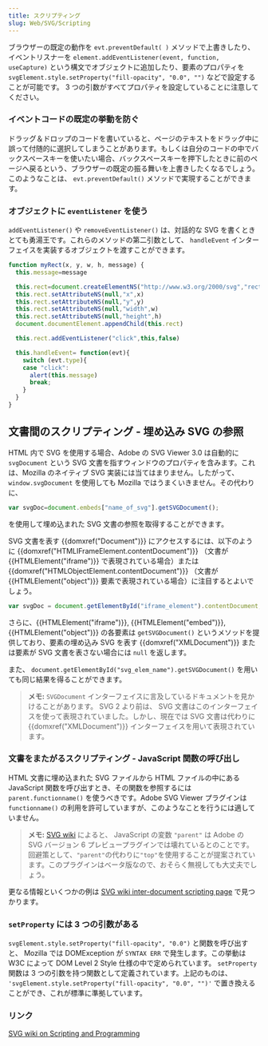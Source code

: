 ```yaml
---
title: スクリプティング
slug: Web/SVG/Scripting
---
```


ブラウザーの既定の動作を `evt.preventDefault( )` メソッドで上書きしたり、イベントリスナーを `element.addEventListener(event, function, useCapture)` という構文でオブジェクトに追加したり、要素のプロパティを `svgElement.style.setProperty("fill-opacity", "0.0", "")` などで設定することが可能です。 3 つの引数がすべてプロパティを設定していることに注意してください。

### イベントコードの既定の挙動を防ぐ

ドラッグ＆ドロップのコードを書いていると、ページのテキストをドラッグ中に誤って付随的に選択してしまうことがあります。もしくは自分のコードの中でバックスペースキーを使いたい場合、バックスペースキーを押下したときに前のページへ戻るという、ブラウザーの既定の振る舞いを上書きしたくなるでしょう。このようなことは、 `evt.preventDefault()` メソッドで実現することができます。

### オブジェクトに `eventListener` を使う

`addEventListener()` や `removeEventListener()` は、対話的な SVG を書くときとても勇湯王です。これらのメソッドの第二引数として、 `handleEvent` インターフェイスを実装するオブジェクトを渡すことができます。

```js
function myRect(x, y, w, h, message) {
  this.message=message

  this.rect=document.createElementNS("http://www.w3.org/2000/svg","rect")
  this.rect.setAttributeNS(null,"x",x)
  this.rect.setAttributeNS(null,"y",y)
  this.rect.setAttributeNS(null,"width",w)
  this.rect.setAttributeNS(null,"height",h)
  document.documentElement.appendChild(this.rect)

  this.rect.addEventListener("click",this,false)

  this.handleEvent= function(evt){
    switch (evt.type){
    case "click":
      alert(this.message)
      break;
    }
  }
}
```

## 文書間のスクリプティング - 埋め込み SVG の参照

HTML 内で SVG を使用する場合、Adobe の SVG Viewer 3.0 は自動的に `svgDocument` という SVG 文書を指すウィンドウのプロパティを含みます。これは、Mozilla のネイティブ SVG 実装には当てはまりません。したがって、 `window.svgDocument` を使用しても Mozilla ではうまくいきません。その代わりに、

```js
var svgDoc=document.embeds["name_of_svg"].getSVGDocument();
```

を使用して埋め込まれた SVG 文書の参照を取得することができます。

SVG 文書を表す {{domxref("Document")}} にアクセスするには、以下のように {{domxref("HTMLIFrameElement.contentDocument")}} （文書が {{HTMLElement("iframe")}} で表現されている場合）または {{domxref("HTMLObjectElement.contentDocument")}} （文書が {{HTMLElement("object")}} 要素で表現されている場合）に注目するとよいでしょう。

```js
var svgDoc = document.getElementById("iframe_element").contentDocument;
```

さらに、{{HTMLElement("iframe")}}, {{HTMLElement("embed")}}, {{HTMLElement("object")}} の各要素は `getSVGDocument()` というメソッドを提供しており、要素の埋め込み SVG を表す {{domxref("XMLDocument")}} または要素が SVG 文書を表さない場合には `null` を返します。

また、 `document.getElementById("svg_elem_name").getSVGDocument()` を用いても同じ結果を得ることができます。

> **メモ:** `SVGDocument` インターフェイスに言及しているドキュメントを見かけることがあります。 SVG 2 より前は、 SVG 文書はこのインターフェイスを使って表現されていました。しかし、現在では SVG 文書は代わりに {{domxref("XMLDocument")}} インターフェイスを用いて表現されています。

### 文書をまたがるスクリプティング - JavaScript 関数の呼び出し

HTML 文書に埋め込まれた SVG ファイルから HTML ファイルの中にある JavaScript 関数を呼び出すとき、その関数を参照するには `parent.functionname()` を使うべきです。Adobe SVG Viewer プラグインは `functionname()` の利用を許可していますが、このようなことを行うには適していません。

> **メモ:** [SVG wiki](https://web.archive.org/web/20100223210744/http://wiki.svg.org/Inter-Document_Communication) によると、 JavaScript の変数 `"parent"` は Adobe の SVG バージョン 6 プレビュープラグインでは壊れているとのことです。回避策として、`"parent"`の代わりに`"top"`を使用することが提案されています。このプラグインはベータ版なので、おそらく無視しても大丈夫でしょう。

更なる情報といくつかの例は [SVG wiki inter-document scripting page](https://web.archive.org/web/20100223210744/http://wiki.svg.org/Inter-Document_Communication) で見つかります。

### `setProperty` には 3 つの引数がある

`svgElement.style.setProperty("fill-opacity", "0.0")` と関数を呼び出すと、 Mozilla では DOMException が `SYNTAX ERR` で発生します。この挙動は W3C によって DOM Level 2 Style 仕様の中で定められています。 `setProperty` 関数は 3 つの引数を持つ関数として定義されています。上記のものは、 `'svgElement.style.setProperty("fill-opacity", "0.0", "")'` で置き換えることができ、これが標準に準拠しています。

### リンク

[SVG wiki on Scripting and Programming](https://web.archive.org/web/20100212202713/http://wiki.svg.org/Main_Page#Scripting_and_Programming)

